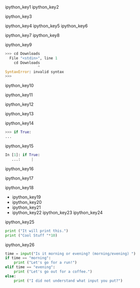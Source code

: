ipython_key1
ipython_key2


ipython_key3


ipython_key4
ipython_key5
ipython_key6



ipython_key7
ipython_key8


ipython_key9


```python
>>> cd Downloads
  File "<stdin>", line 1
    cd Downloads
               ^
SyntaxError: invalid syntax
>>> 
```

ipython_key10


ipython_key11


ipython_key12


ipython_key13


ipython_key14
```python
>>> if True:
... 
```
ipython_key15


```python
In [1]: if True:
   ...:     |
```
ipython_key16


ipython_key17



ipython_key18
- ipython_key19
- ipython_key20
- ipython_key21
- ipython_key22
ipython_key23
ipython_key24


ipython_key25
```python
print ("It will print this.")
print ("Cool Stuff "*10)
```

ipython_key26
```python
time = input("Is it morning or evening? (morning/evening) ")
if time == "morning":
    print ("Let's go for a run!")
elif time == "evening":
    print ("Let's go out for a coffee.")
else:
    print ("I did not understand what input you put?")
```